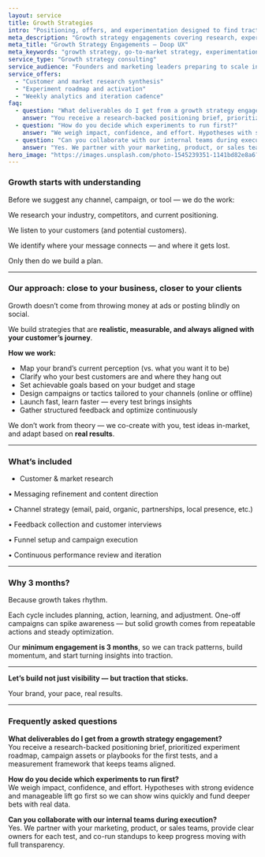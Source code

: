 ```yaml
---
layout: service
title: Growth Strategies
intro: "Positioning, offers, and experimentation designed to find traction and scale what works."
meta_description: "Growth strategy engagements covering research, experimentation, and go-to-market iteration."
meta_title: "Growth Strategy Engagements — Doop UX"
meta_keywords: "growth strategy, go-to-market strategy, experimentation, positioning, customer research, growth marketing"
service_type: "Growth strategy consulting"
service_audience: "Founders and marketing leaders preparing to scale intentionally"
service_offers:
  - "Customer and market research synthesis"
  - "Experiment roadmap and activation"
  - "Weekly analytics and iteration cadence"
faq:
  - question: "What deliverables do I get from a growth strategy engagement?"
    answer: "You receive a research-backed positioning brief, prioritized experiment roadmap, campaign assets or playbooks for the first tests, and a measurement framework that keeps teams aligned."
  - question: "How do you decide which experiments to run first?"
    answer: "We weigh impact, confidence, and effort. Hypotheses with strong evidence and manageable lift go first so we can show wins quickly and fund deeper bets with real data."
  - question: "Can you collaborate with our internal teams during execution?"
    answer: "Yes. We partner with your marketing, product, or sales teams, provide clear owners for each test, and co-run standups to keep progress moving with full transparency."
hero_image: "https://images.unsplash.com/photo-1545239351-1141bd82e8a6?auto=format&fit=crop&w=2000&q=80"
---
```


### Growth starts with understanding

Before we suggest any channel, campaign, or tool — we do the work:

We research your industry, competitors, and current positioning.

We listen to your customers (and potential customers).

We identify where your message connects — and where it gets lost.

Only then do we build a plan.

---

### Our approach: close to your business, closer to your clients

Growth doesn’t come from throwing money at ads or posting blindly on social.

We build strategies that are **realistic, measurable, and always aligned with your customer’s journey**.

**How we work:**

- Map your brand’s current perception (vs. what you want it to be)
- Clarify who your best customers are and where they hang out
- Set achievable goals based on your budget and stage
- Design campaigns or tactics tailored to your channels (online or offline)
- Launch fast, learn faster — every test brings insights
- Gather structured feedback and optimize continuously

We don’t work from theory — we co-create with you, test ideas in-market, and adapt based on **real results**.

---

### What’s included

- Customer & market research

• Messaging refinement and content direction

• Channel strategy (email, paid, organic, partnerships, local presence, etc.)

• Feedback collection and customer interviews

• Funnel setup and campaign execution

• Continuous performance review and iteration

---

### Why 3 months?

Because growth takes rhythm.

Each cycle includes planning, action, learning, and adjustment. One-off campaigns can spike awareness — but solid growth comes from repeatable actions and steady optimization.

Our **minimum engagement is 3 months**, so we can track patterns, build momentum, and start turning insights into traction.

---

**Let’s build not just visibility — but traction that sticks.**

Your brand, your pace, real results.

---

### Frequently asked questions

**What deliverables do I get from a growth strategy engagement?**  
You receive a research-backed positioning brief, prioritized experiment roadmap, campaign assets or playbooks for the first tests, and a measurement framework that keeps teams aligned.

**How do you decide which experiments to run first?**  
We weigh impact, confidence, and effort. Hypotheses with strong evidence and manageable lift go first so we can show wins quickly and fund deeper bets with real data.

**Can you collaborate with our internal teams during execution?**  
Yes. We partner with your marketing, product, or sales teams, provide clear owners for each test, and co-run standups to keep progress moving with full transparency.
